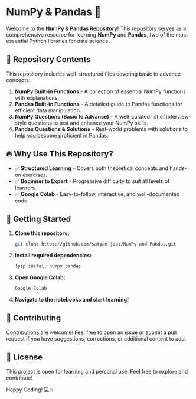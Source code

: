 # NumPy & Pandas 🚀

Welcome to the **NumPy & Pandas Repository**! This repository serves as a comprehensive resource for learning **NumPy** and **Pandas**, two of the most essential Python libraries for data science.

## 📂 Repository Contents
This repository includes well-structured files covering basic to advance concepts:

1. **NumPy Built-in Functions** - A collection of essential NumPy functions with explanations.
2. **Pandas Built-in Functions** - A detailed guide to Pandas functions for efficient data manipulation.
3. **NumPy Questions (Basic to Advance)** - A well-curated list of interview-style questions to test and enhance your NumPy skills.
4. **Pandas Questions & Solutions** - Real-world problems with solutions to help you become proficient in Pandas.

## 🔥 Why Use This Repository?
- ✅ **Structured Learning** - Covers both theoretical concepts and hands-on exercises.  
- ✅ **Beginner to Expert** - Progressive difficulty to suit all levels of learners.  
- ✅ **Google Colab** - Easy-to-follow, interactive, and well-documented code.

## 🚀 Getting Started
1. **Clone this repository:**
   ```bash
   git clone https://github.com/satyam-jaat/NumPy-and-Pandas.git
   ```
2. **Install required dependencies:**
   ```bash
   !pip install numpy pandas
   ```
3. **Open Google Colab:**
   ```bash
   Google Colab 
   ```
4. **Navigate to the notebooks and start learning!**

## 🤝 Contributing
Contributions are welcome! Feel free to open an issue or submit a pull request if you have suggestions, corrections, or additional content to add.

## 📜 License
This project is open for learning and personal use. Feel free to explore and contribute!  


Happy Coding! 💻🔥

